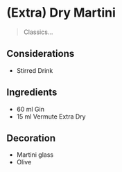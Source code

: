 # (Extra) Dry Martini 

> Classics... 

## Considerations

* Stirred Drink

## Ingredients

* 60 ml Gin
* 15 ml Vermute Extra Dry

## Decoration

* Martini glass
* Olive